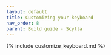 ```yaml
---
layout: default
title: Customizing your keyboard
nav_order: 8
parent: Build guide - Scylla
---
```



{% include customize_keyboard.md %}